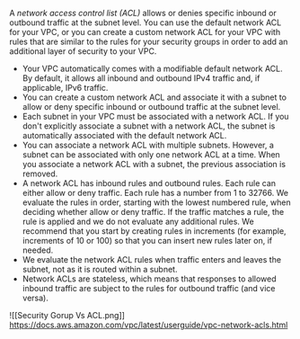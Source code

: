 A _network access control list (ACL)_ allows or denies specific inbound or outbound traffic at the subnet level. You can use the default network ACL for your VPC, or you can create a custom network ACL for your VPC with rules that are similar to the rules for your security groups in order to add an additional layer of security to your VPC.


-   Your VPC automatically comes with a modifiable default network ACL. By default, it allows all inbound and outbound IPv4 traffic and, if applicable, IPv6 traffic.    
-   You can create a custom network ACL and associate it with a subnet to allow or deny specific inbound or outbound traffic at the subnet level.    
-   Each subnet in your VPC must be associated with a network ACL. If you don't explicitly associate a subnet with a network ACL, the subnet is automatically associated with the default network ACL.    
-   You can associate a network ACL with multiple subnets. However, a subnet can be associated with only one network ACL at a time. When you associate a network ACL with a subnet, the previous association is removed.    
-   A network ACL has inbound rules and outbound rules. Each rule can either allow or deny traffic. Each rule has a number from 1 to 32766. We evaluate the rules in order, starting with the lowest numbered rule, when deciding whether allow or deny traffic. If the traffic matches a rule, the rule is applied and we do not evaluate any additional rules. We recommend that you start by creating rules in increments (for example, increments of 10 or 100) so that you can insert new rules later on, if needed.    
-   We evaluate the network ACL rules when traffic enters and leaves the subnet, not as it is routed within a subnet.    
-   Network ACLs are stateless, which means that responses to allowed inbound traffic are subject to the rules for outbound traffic (and vice versa).

![[Security Gorup Vs ACL.png]]
https://docs.aws.amazon.com/vpc/latest/userguide/vpc-network-acls.html